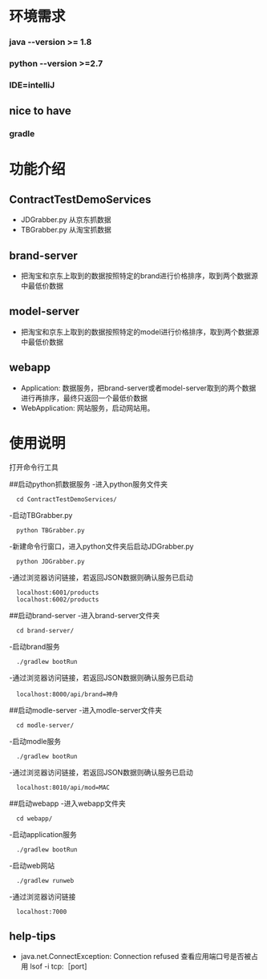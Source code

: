 # 环境需求

### java --version >= 1.8
### python --version >=2.7
### IDE=intelliJ

## nice to have
### gradle


# 功能介绍

## ContractTestDemoServices
  - JDGrabber.py 从京东抓数据
  - TBGrabber.py 从淘宝抓数据
  
## brand-server
  - 把淘宝和京东上取到的数据按照特定的brand进行价格排序，取到两个数据源中最低价数据
  
## model-server
  - 把淘宝和京东上取到的数据按照特定的model进行价格排序，取到两个数据源中最低价数据

## webapp
  - Application: 数据服务，把brand-server或者model-server取到的两个数据进行再排序，最终只返回一个最低价数据
  - WebApplication: 网站服务，启动网站用。

# 使用说明

打开命令行工具

##启动python抓数据服务
  -进入python服务文件夹
```
  cd ContractTestDemoServices/
```
  -启动TBGrabber.py
```
  python TBGrabber.py
```
  -新建命令行窗口，进入python文件夹后启动JDGrabber.py
```
  python JDGrabber.py
```
  -通过浏览器访问链接，若返回JSON数据则确认服务已启动
```
  localhost:6001/products
  localhost:6002/products
```

##启动brand-server
  -进入brand-server文件夹
```
  cd brand-server/
```
  -启动brand服务
```
  ./gradlew bootRun
```
  -通过浏览器访问链接，若返回JSON数据则确认服务已启动
```
  localhost:8000/api/brand=神舟
```

##启动modle-server
  -进入modle-server文件夹
```
  cd modle-server/
```
  -启动modle服务
```
  ./gradlew bootRun
```
  -通过浏览器访问链接，若返回JSON数据则确认服务已启动
```
  localhost:8010/api/mod=MAC
```

##启动webapp
  -进入webapp文件夹
```
  cd webapp/
```
  -启动application服务
```
  ./gradlew bootRun
```
  -启动web网站
```
  ./gradlew runweb
```
  -通过浏览器访问链接
```
  localhost:7000
```

## help-tips
  - java.net.ConnectException: Connection refused
      查看应用端口号是否被占用
      lsof -i tcp:［port]
